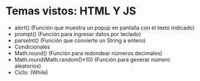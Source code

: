 # Temas vistos: HTML Y JS

- alert() (Función que muestra un popup en pantalla con el texto indicado)
- prompt() (Función para ingresar datos por teclado)
- parseInt() (Función que convierte un String a entero)
- Condicionales
- Math.round() (Función para redondear números decimales)
- Math.round(Math.random()*10) (Función para generar número aleatorios)
- Ciclo: (While)